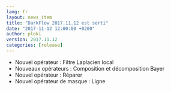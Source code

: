 ```yaml
---
lang: fr
layout: news_item
title: "DarkFlow 2017.11.12 est sorti"
date: "2017-11-12 12:00:00 +0200"
author: ploki
version: 2017.11.12
categories: [release]
---
```


* Nouvel opérateur : Filtre Laplacien local
* Nouveaux opérateurs : Composition et décomposition Bayer
* Nouvel opérateur : Réparer
* Nouvel opérateur de masque : Ligne
